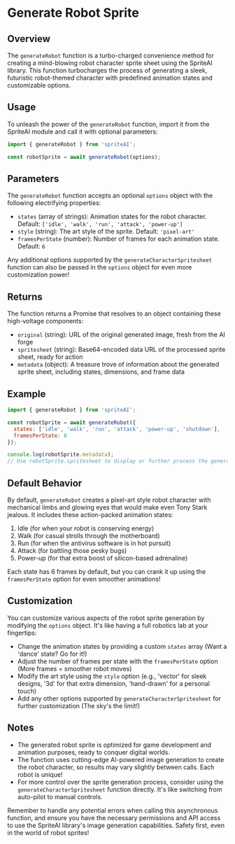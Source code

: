 # Generate Robot Sprite

## Overview

The `generateRobot` function is a turbo-charged convenience method for creating a mind-blowing robot character sprite sheet using the SpriteAI library. This function turbocharges the process of generating a sleek, futuristic robot-themed character with predefined animation states and customizable options.

## Usage

To unleash the power of the `generateRobot` function, import it from the SpriteAI module and call it with optional parameters:

```javascript
import { generateRobot } from 'spriteAI';

const robotSprite = await generateRobot(options);
```

## Parameters

The `generateRobot` function accepts an optional `options` object with the following electrifying properties:

- `states` (array of strings): Animation states for the robot character. Default: `['idle', 'walk', 'run', 'attack', 'power-up']`
- `style` (string): The art style of the sprite. Default: `'pixel-art'`
- `framesPerState` (number): Number of frames for each animation state. Default: `6`

Any additional options supported by the `generateCharacterSpritesheet` function can also be passed in the `options` object for even more customization power!

## Returns

The function returns a Promise that resolves to an object containing these high-voltage components:

- `original` (string): URL of the original generated image, fresh from the AI forge
- `spritesheet` (string): Base64-encoded data URL of the processed sprite sheet, ready for action
- `metadata` (object): A treasure trove of information about the generated sprite sheet, including states, dimensions, and frame data

## Example

```javascript
import { generateRobot } from 'spriteAI';

const robotSprite = await generateRobot({
  states: ['idle', 'walk', 'run', 'attack', 'power-up', 'shutdown'],
  framesPerState: 8
});

console.log(robotSprite.metadata);
// Use robotSprite.spritesheet to display or further process the generated sprite sheet
```

## Default Behavior

By default, `generateRobot` creates a pixel-art style robot character with mechanical limbs and glowing eyes that would make even Tony Stark jealous. It includes these action-packed animation states:

1. Idle (for when your robot is conserving energy)
2. Walk (for casual strolls through the motherboard)
3. Run (for when the antivirus software is in hot pursuit)
4. Attack (for battling those pesky bugs)
5. Power-up (for that extra boost of silicon-based adrenaline)

Each state has 6 frames by default, but you can crank it up using the `framesPerState` option for even smoother animations!

## Customization

You can customize various aspects of the robot sprite generation by modifying the `options` object. It's like having a full robotics lab at your fingertips:

- Change the animation states by providing a custom `states` array (Want a 'dance' state? Go for it!)
- Adjust the number of frames per state with the `framesPerState` option (More frames = smoother robot moves)
- Modify the art style using the `style` option (e.g., 'vector' for sleek designs, '3d' for that extra dimension, 'hand-drawn' for a personal touch)
- Add any other options supported by `generateCharacterSpritesheet` for further customization (The sky's the limit!)

## Notes

- The generated robot sprite is optimized for game development and animation purposes, ready to conquer digital worlds.
- The function uses cutting-edge AI-powered image generation to create the robot character, so results may vary slightly between calls. Each robot is unique!
- For more control over the sprite generation process, consider using the `generateCharacterSpritesheet` function directly. It's like switching from auto-pilot to manual controls.

Remember to handle any potential errors when calling this asynchronous function, and ensure you have the necessary permissions and API access to use the SpriteAI library's image generation capabilities. Safety first, even in the world of robot sprites!
